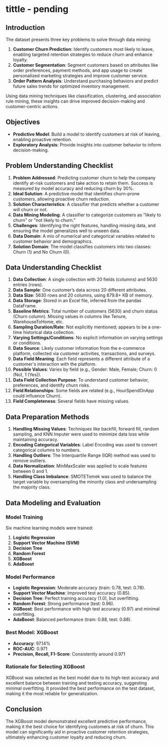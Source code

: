 # tittle - pending

## Introduction

The dataset presents three key problems to solve through data mining:

1. **Customer Churn Prediction**: Identify customers most likely to leave, enabling targeted retention strategies to reduce churn and enhance loyalty.
2. **Customer Segmentation**: Segment customers based on attributes like order preferences, payment methods, and app usage to create personalized marketing strategies and improve customer service.
3. **Order Pattern Analysis**: Understand purchasing behaviors and predict future sales trends for optimized inventory management.

Using data mining techniques like classification, clustering, and association rule mining, these insights can drive improved decision-making and customer-centric actions.

## Objectives

- **Predictive Model**: Build a model to identify customers at risk of leaving, enabling proactive retention.
- **Exploratory Analysis**: Provide insights into customer behavior to inform decision-making.

## Problem Understanding Checklist

1. **Problem Addressed**: Predicting customer churn to help the company identify at-risk customers and take action to retain them. Success is measured by model accuracy and reducing churn by 30%.
2. **Ideal Solution**: A predictive model that identifies churn-prone customers, allowing proactive churn reduction.
3. **Solution Characteristics**: A classifier that predicts whether a customer will churn or not.
4. **Data Mining Modeling**: A classifier to categorize customers as "likely to churn" or "not likely to churn."
5. **Challenges**: Identifying the right features, handling missing data, and ensuring the model generalizes well to unseen data.
6. **Data Domain**: A mix of numerical and categorical variables related to customer behavior and demographics.
7. **Solution Domain**: The model classifies customers into two classes: Churn (1) and No Churn (0).

## Data Understanding Checklist

1. **Data Collection**: A single collection with 20 fields (columns) and 5630 entries (rows).
2. **Data Sample**: One customer’s data across 20 different attributes.
3. **Data Size**: 5630 rows and 20 columns, using 879.8+ KB of memory.
4. **Data Storage**: Stored in an Excel file, inferred from the pandas DataFrame.
5. **Baseline Metrics**: Total number of customers (5630) and churn status (Churn column). Missing values in columns like Tenure, WarehouseToHome, etc.
6. **Sampling Duration/Rate**: Not explicitly mentioned; appears to be a one-time historical data collection.
7. **Varying Settings/Conditions**: No explicit information on varying settings or conditions.
8. **Data Source**: Likely customer information from the e-commerce platform, collected via customer activities, transactions, and surveys.
9. **Data Field Meaning**: Each field represents a different attribute of a customer's interaction with the platform.
10. **Possible Values**: Varies by field (e.g., Gender: Male, Female; Churn: 0 (No), 1 (Yes)).
11. **Data Field Collection Purpose**: To understand customer behavior, preferences, and identify churn risks.
12. **Field Relationships**: Some fields are related (e.g., HourSpendOnApp could influence Churn).
13. **Field Completeness**: Several fields have missing values.

## Data Preparation Methods

1. **Handling Missing Values**: Techniques like backfill, forward fill, random sampling, and KNN Imputer were used to minimize data loss while maintaining accuracy.
2. **Encoding Categorical Variables**: Label Encoding was used to convert categorical columns to numbers.
3. **Handling Outliers**: The Interquartile Range (IQR) method was used to remove outliers.
4. **Data Normalization**: MinMaxScaler was applied to scale features between 0 and 1.
5. **Handling Class Imbalance**: SMOTETomek was used to balance the target variable by oversampling the minority class and undersampling the majority class.

## Data Modeling and Evaluation

### Model Training

Six machine learning models were trained:

1. **Logistic Regression**
2. **Support Vector Machine (SVM)**
3. **Decision Tree**
4. **Random Forest**
5. **XGBoost**
6. **AdaBoost**

### Model Performance

- **Logistic Regression**: Moderate accuracy (train: 0.78, test: 0.78).
- **Support Vector Machine**: Improved test accuracy (0.85).
- **Decision Tree**: Perfect training accuracy (1.0), but overfitting.
- **Random Forest**: Strong performance (test: 0.96).
- **XGBoost**: Best performance with high test accuracy (0.97) and minimal overfitting.
- **AdaBoost**: Balanced performance (train: 0.88, test: 0.88).

### Best Model: XGBoost

- **Accuracy**: 97.14%
- **ROC-AUC**: 0.971
- **Precision, Recall, F1-Score**: Consistently around 0.971

### Rationale for Selecting XGBoost

XGBoost was selected as the best model due to its high-test accuracy and excellent balance between training and testing accuracy, suggesting minimal overfitting. It provided the best performance on the test dataset, making it the most reliable for generalization.

## Conclusion

The XGBoost model demonstrated excellent predictive performance, making it the best choice for identifying customers at risk of churn. This model can significantly aid in proactive customer retention strategies, ultimately enhancing customer loyalty and reducing churn.
